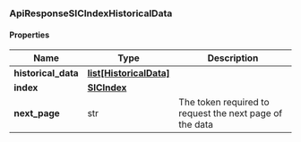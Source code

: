 

[//]: # (CLASS:ApiResponseSICIndexHistoricalData)

[//]: # (KIND:object)

### ApiResponseSICIndexHistoricalData

#### Properties

[//]: # (START_DEFINITION)

Name | Type | Description
------------ | ------------- | -------------
**historical_data** | [**list[HistoricalData]**](HistoricalData.md) |  &nbsp;
**index** | [**SICIndex**](SICIndex.md) |  &nbsp;
**next_page** | str | The token required to request the next page of the data &nbsp;

[//]: # (END_DEFINITION)


[//]: # (CONTAINED_CLASS:HistoricalData)


[//]: # (CONTAINED_CLASS:SICIndex)



